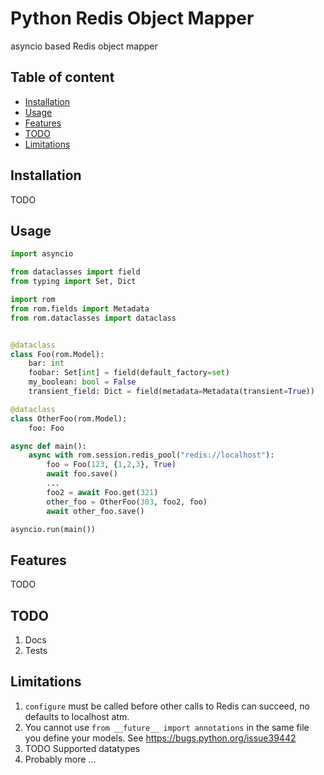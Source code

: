Python Redis Object Mapper
======================

asyncio based Redis object mapper

## Table of content

- [Installation](#installation)
- [Usage](#usage)
- [Features](#usage)
- [TODO](#todo)
- [Limitations](#limitations)

## Installation

TODO

## Usage

```python
import asyncio

from dataclasses import field
from typing import Set, Dict

import rom
from rom.fields import Metadata
from rom.dataclasses import dataclass


@dataclass
class Foo(rom.Model):
    bar: int
    foobar: Set[int] = field(default_factory=set)
    my_boolean: bool = False
    transient_field: Dict = field(metadata=Metadata(transient=True))

@dataclass
class OtherFoo(rom.Model):
    foo: Foo

async def main():
    async with rom.session.redis_pool("redis://localhost"):
        foo = Foo(123, {1,2,3}, True)
        await foo.save()
        ...
        foo2 = await Foo.get(321)
        other_foo = OtherFoo(303, foo2, foo)
        await other_foo.save()

asyncio.run(main())
```
## Features
TODO

## TODO
1. Docs
1. Tests

## Limitations
1. `configure` must be called before other calls to Redis can succeed, no defaults to localhost atm.
1. You cannot use `from __future__ import annotations` in the same file you define your models. See https://bugs.python.org/issue39442
1. TODO Supported datatypes
1. Probably more ...
